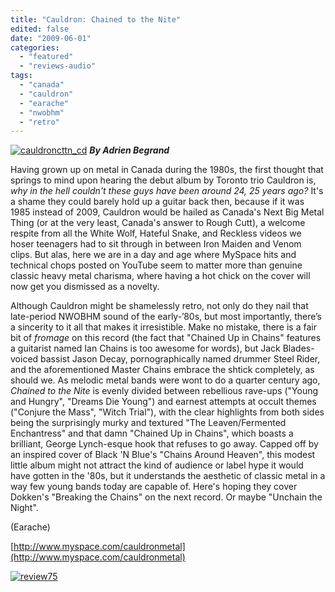 ```yaml
---
title: "Cauldron: Chained to the Nite"
edited: false
date: "2009-06-01"
categories:
  - "featured"
  - "reviews-audio"
tags:
  - "canada"
  - "cauldron"
  - "earache"
  - "nwobhm"
  - "retro"
---
```


[![cauldroncttn_cd](http://www.hellbound.ca/wp-content/uploads/2009/05/cauldroncttn_cd.jpg "cauldroncttn_cd")](http://www.hellbound.ca/wp-content/uploads/2009/05/cauldroncttn_cd.jpg) _**By Adrien Begrand**_

Having grown up on metal in Canada during the 1980s, the first thought that springs to mind upon hearing the debut album by Toronto trio Cauldron is, _why in the hell couldn't these guys have been around 24, 25 years ago?_ It's a shame they could barely hold up a guitar back then, because if it was 1985 instead of 2009, Cauldron would be hailed as Canada's Next Big Metal Thing (or at the very least, Canada's answer to Rough Cutt), a welcome respite from all the White Wolf, Hateful Snake, and Reckless videos we hoser teenagers had to sit through in between Iron Maiden and Venom clips. But alas, here we are in a day and age where MySpace hits and technical chops posted on YouTube seem to matter more than genuine classic heavy metal charisma, where having a hot chick on the cover will now get you dismissed as a novelty.

Although Cauldron might be shamelessly retro, not only do they nail that late-period NWOBHM sound of the early-’80s, but most importantly, there’s a sincerity to it all that makes it irresistible. Make no mistake, there is a fair bit of _fromage_ on this record (the fact that "Chained Up in Chains" features a guitarist named Ian Chains is too awesome for words), but Jack Blades-voiced bassist Jason Decay, pornographically named drummer Steel Rider, and the aforementioned Master Chains embrace the shtick completely, as should we. As melodic metal bands were wont to do a quarter century ago, _Chained to the Nite_ is evenly divided between rebellious rave-ups ("Young and Hungry", "Dreams Die Young") and earnest attempts at occult themes ("Conjure the Mass", "Witch Trial"), with the clear highlights from both sides being the surprisingly murky and textured "The Leaven/Fermented Enchantress" and that damn "Chained Up in Chains", which boasts a brilliant, George Lynch-esque hook that refuses to go away. Capped off by an inspired cover of Black 'N Blue's "Chains Around Heaven", this modest little album might not attract the kind of audience or label hype it would have gotten in the '80s, but it understands the aesthetic of classic metal in a way few young bands today are capable of. Here's hoping they cover Dokken's "Breaking the Chains" on the next record. Or maybe "Unchain the Night".

(Earache)

[http://www.myspace.com/cauldronmetal](http://www.myspace.com/cauldronmetal)

[![review75](http://www.hellbound.ca/wp-content/uploads/2009/05/review75.png "review75")](http://www.hellbound.ca/wp-content/uploads/2009/05/review75.png)
